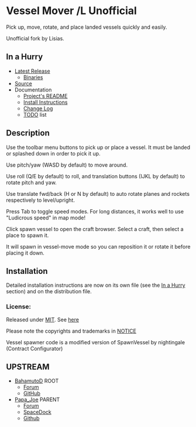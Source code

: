 # Vessel Mover /L Unofficial

Pick up, move, rotate, and place landed vessels quickly and easily. 

Unofficial fork by Lisias.


## In a Hurry

* [Latest Release](https://github.com/net-lisias-kspu/VesselMover/releases)
	+ [Binaries](https://github.com/net-lisias-kspu/VesselMover/tree/Archive)
* [Source](https://github.com/net-lisias-kspu/VesselMover)
* Documentation
	+ [Project's README](https://github.com/net-lisias-kspu/VesselMover/blob/master/README.md)
	+ [Install Instructions](https://github.com/net-lisias-kspu/VesselMover/blob/master/INSTALL.md)
	+ [Change Log](./CHANGE_LOG.md)
	+ [TODO](./TODO.md) list


## Description

Use the toolbar menu buttons to pick up or place a vessel. It must be landed or splashed down in order to pick it up.

Use pitch/yaw (WASD by default) to move around.

Use roll (Q/E by default) to roll, and translation buttons (IJKL by default) to rotate pitch and yaw.

Use translate fwd/back (H or N by default) to auto rotate planes and rockets respectively to level/upright.

Press Tab to toggle speed modes. For long distances, it works well to use "Ludicrous speed" in map mode!

Click spawn vessel to open the craft browser.  Select a craft, then select a place to spawn it. 

It will spawn in vessel-move mode so you can reposition it or rotate it before placing it down. 


## Installation

Detailed installation instructions are now on its own file (see the [In a Hurry](#in-a-hurry) section) and on the distribution file.

### License:

Released under [MIT](https://opensource.org/licenses/MIT). See [here](./LICENSE)

Please note the copyrights and trademarks in [NOTICE](./NOTICE)

Vessel spawner code is a modified version of SpawnVessel by nightingale (Contract Configurator)

## UPSTREAM

* [BahamutoD](https://forum.kerbalspaceprogram.com/index.php?/profile/72433-bahamutod/) ROOT
	+ [Forum](https://forum.kerbalspaceprogram.com/index.php?/topic/123646-*)
	+ [GitHub](https://github.com/BahamutoD/VesselMover/)
* [Papa_Joe](https://forum.kerbalspaceprogram.com/index.php?/profile/10788-papa_joe/) PARENT
	+ [Forum](https://forum.kerbalspaceprogram.com/index.php?/topic/144421-*) 
	+ [SpaceDock](https://spacedock.info/mod/860/VesselMover)
	+ [Github](https://github.com/PapaJoesSoup/VesselMover/)
